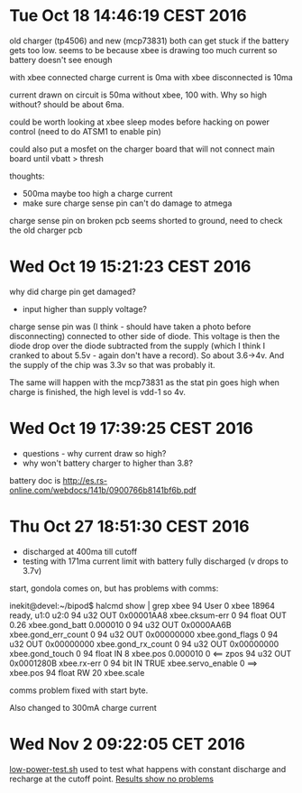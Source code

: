 # Tue Oct 18 14:46:19 CEST 2016

old charger (tp4506) and new (mcp73831) both can get stuck if the battery gets too low.
seems to be because xbee is drawing too much current so battery doesn't see enough

with xbee connected charge current is 0ma
with xbee disconnected is 10ma

current drawn on circuit is 50ma without xbee, 100 with. Why so high without?
should be about 6ma.

could be worth looking at xbee sleep modes before hacking on power control
(need to do ATSM1 to enable pin)

could also put a mosfet on the charger board that will not connect main board until vbatt > thresh

thoughts:
* 500ma maybe too high a charge current
* make sure charge sense pin can't do damage to atmega

charge sense pin on broken pcb seems shorted to ground, need to check the
old charger pcb

# Wed Oct 19 15:21:23 CEST 2016

why did charge pin get damaged?

* input higher than supply voltage?

charge sense pin was (I think - should have taken a photo before disconnecting)
connected to other side of diode. This voltage is then the diode drop over the
diode subtracted from the supply (which I think I cranked to about 5.5v - again
don't have a record). So about 3.6->4v. And the supply of the chip was 3.3v so
that was probably it.

The same will happen with the mcp73831 as the stat pin goes high when charge is
finished, the high level is vdd-1 so 4v.

# Wed Oct 19 17:39:25 CEST 2016

* questions - why current draw so high?
* why won't battery charger to higher than 3.8?

battery doc is 
http://es.rs-online.com/webdocs/141b/0900766b8141bf6b.pdf

# Thu Oct 27 18:51:30 CEST 2016

* discharged at 400ma till cutoff
* testing with 171ma current limit with battery fully discharged (v drops to
 3.7v)

start, gondola comes on, but has problems with comms:

inekit@devel:~/bipod$ halcmd  show | grep xbee
    94  User          0 xbee                                      18964 ready, u1:0 u2:0
    94        u32   OUT    0x00001AA8  xbee.cksum-err 0
    94        float OUT          0.26  xbee.gond_batt                   0.000010 0
    94        u32   OUT    0x0000AA6B  xbee.gond_err_count 0
    94        u32   OUT    0x00000000  xbee.gond_flags 0
    94        u32   OUT    0x00000000  xbee.gond_rx_count 0
    94        u32   OUT    0x00000000  xbee.gond_touch 0
    94        float IN              8  xbee.pos                         0.000010 0 <== zpos
    94        u32   OUT    0x0001280B  xbee.rx-err 0
    94        bit   IN           TRUE  xbee.servo_enable 0 ==> xbee.pos
    94        float RW             20  xbee.scale

comms problem fixed with start byte.

Also changed to 300mA charge current

# Wed Nov  2 09:22:05 CET 2016

[low-power-test.sh](low-power-test.sh) used to test what happens with constant
discharge and recharge at the cutoff point. 
[Results show no problems](low-power.log)
